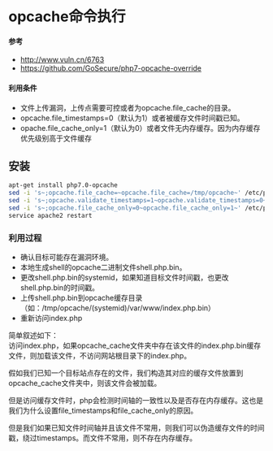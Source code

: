 # opcache命令执行

#### 参考

- http://www.vuln.cn/6763
- https://github.com/GoSecure/php7-opcache-override

#### 利用条件

- 文件上传漏洞，上传点需要可控或者为opcache.file_cache的目录。
- opcache.file_timestamps=0（默认为1）或者被缓存文件时间戳已知。
- opache.file_cache_only=1（默认为0）或者文件无内存缓存。因为内存缓存优先级别高于文件缓存

## 安装

```bash
apt-get install php7.0-opcache
sed -i 's~;opcache.file_cache=~opcache.file_cache=/tmp/opcache~' /etc/php/7.0/apache2/php.ini
sed -i 's~;opcache.validate_timestamps=1~opcache.validate_timestamps=0~' /etc/php/7.0/apache2/php.ini
sed -i 's~;opcache.file_cache_only=0~opcache.file_cache_only=1~' /etc/php/7.0/apache2/php.ini
service apache2 restart
```

### 利用过程

- 确认目标可能存在漏洞环境。
- 本地生成shell的opcache二进制文件shell.php.bin。
- 更改shell.php.bin的systemid，如果知道目标文件时间戳，也更改shell.php.bin的时间戳。
- 上传shell.php.bin到opcache缓存目录（如：/tmp/opcache/(systemid)/var/www/index.php.bin）
- 重新访问index.php

简单叙述如下：  
访问index.php，如果opcache_cache文件夹中存在该文件的index.php.bin缓存文件，则加载该文件，不访问网站根目录下的index.php。  

假如我们已知一个目标站点存在的文件，我们构造其对应的缓存文件放置到opcache_cache文件夹中，则该文件会被加载。  

但是访问缓存文件时，php会检测时间轴的一致性以及是否存在内存缓存。这也是我们为什么设置file_timestamps和file_cache_only的原因。  

但是我们如果已知文件时间轴并且该文件不常用，则我们可以伪造缓存文件的时间戳，绕过timestamps。而文件不常用，则不存在内存缓存。

